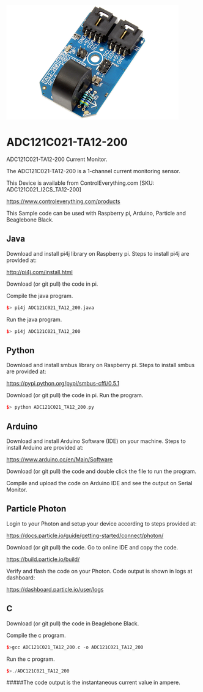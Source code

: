 [![ADC121C021-TA12-200](ADC121C021_I2CS_TA12-200.png)](https://www.controleverything.com/products)
# ADC121C021-TA12-200
ADC121C021-TA12-200 Current Monitor.

The ADC121C021-TA12-200 is a 1-channel current monitoring sensor.

This Device is available from ControlEverything.com [SKU: ADC121C021_I2CS_TA12-200]

https://www.controleverything.com/products

This Sample code can be used with Raspberry pi, Arduino, Particle and Beaglebone Black.

## Java
Download and install pi4j library on Raspberry pi. Steps to install pi4j are provided at:

http://pi4j.com/install.html

Download (or git pull) the code in pi.

Compile the java program.
```cpp
$> pi4j ADC121C021_TA12_200.java
```

Run the java program.
```cpp
$> pi4j ADC121C021_TA12_200
```

## Python
Download and install smbus library on Raspberry pi. Steps to install smbus are provided at:

https://pypi.python.org/pypi/smbus-cffi/0.5.1

Download (or git pull) the code in pi. Run the program.

```cpp
$> python ADC121C021_TA12_200.py
```

## Arduino
Download and install Arduino Software (IDE) on your machine. Steps to install Arduino are provided at:

https://www.arduino.cc/en/Main/Software

Download (or git pull) the code and double click the file to run the program.

Compile and upload the code on Arduino IDE and see the output on Serial Monitor.


## Particle Photon

Login to your Photon and setup your device according to steps provided at:

https://docs.particle.io/guide/getting-started/connect/photon/

Download (or git pull) the code. Go to online IDE and copy the code.

https://build.particle.io/build/

Verify and flash the code on your Photon. Code output is shown in logs at dashboard:

https://dashboard.particle.io/user/logs

## C

Download (or git pull) the code in Beaglebone Black.

Compile the c program.
```cpp
$>gcc ADC121C021_TA12_200.c -o ADC121C021_TA12_200
```
Run the c program.
```cpp
$>./ADC121C021_TA12_200
```
#####The code output is the instantaneous current value in ampere.
